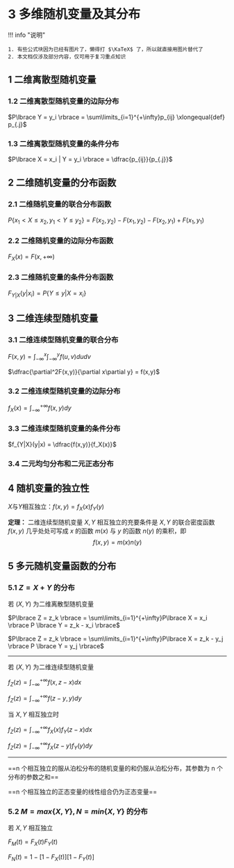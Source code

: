# 3 多维随机变量及其分布

<!-- !!! tip "说明"

    本文档正在更新中…… -->

!!! info "说明"

    1. 有些公式块因为已经有图片了，懒得打 $\KaTeX$ 了，所以就直接用图片替代了
    2. 本文档仅涉及部分内容，仅可用于复习重点知识

## 1 二维离散型随机变量

### 1.2 二维离散型随机变量的边际分布

$P\lbrace Y = y_i \rbrace = \sum\limits_{i=1}^{+\infty}p_{ij} \xlongequal{def} p_{.j}$

### 1.3 二维离散型随机变量的条件分布

$P\lbrace X = x_i | Y = y_i \rbrace = \dfrac{p_{ij}}{p_{.j}}$

## 2 二维随机变量的分布函数

### 2.1 二维随机变量的联合分布函数

$P \lbrace x_1 < X \leqslant x_2, y_1 < Y \leqslant y_2 \rbrace = F(x_2,y_2) - F(x_1, y_2) - F(x_2, y_1) + F(x_1, y_1)$

### 2.2 二维随机变量的边际分布函数

$F_X(x) = F(x, +\infty)$

### 2.3 二维随机变量的条件分布函数

$F_{Y|X}(y|x_i) = P\lbrace Y \leqslant y|X = x_i\rbrace$

## 3 二维连续型随机变量

### 3.1 二维连续型随机变量的联合分布

$F(x,y) = \int_{-\infty}^x\int_{-\infty}^yf(u,v)dudv$

$\dfrac{\partial^2F(x,y)}{\partial x\partial y} = f(x,y)$

### 3.2 二维连续型随机变量的边际分布

$f_X(x) = \int_{-\infty}^{+\infty}f(x,y)dy$

### 3.3 二维连续型随机变量的条件分布

$f_{Y|X}(y|x) = \dfrac{f(x,y)}{f_X(x)}$

### 3.4 二元均匀分布和二元正态分布

## 4 随机变量的独立性

$X$与$Y$相互独立：$f(x,y) = f_X(x)f_Y(y)$

**定理：** 二维连续型随机变量 $X,Y$ 相互独立的充要条件是 $X,Y$ 的联合密度函数 $f(x,y)$ 几乎处处可写成 $x$ 的函数 $m(x)$ 与 $y$ 的函数 $n(y)$ 的乘积，即
$$
f(x,y) = m(x)n(y)
$$

## 5 多元随机变量函数的分布

### 5.1 $Z = X + Y$ 的分布

若 $(X,Y)$ 为二维离散型随机变量

$P\lbrace Z = z_k \rbrace = \sum\limits_{i=1}^{+\infty}P\lbrace X = x_i \rbrace P \lbrace Y = z_k - x_i \rbrace$

$P\lbrace Z = z_k \rbrace = \sum\limits_{i=1}^{+\infty}P\lbrace X = z_k - y_j \rbrace P \lbrace Y = y_j \rbrace$

---

若 $(X,Y)$ 为二维连续型随机变量

$f_Z(z) = \int_{-\infty}^{+\infty}f(x,z-x)dx$

$f_Z(z) = \int_{-\infty}^{+\infty}f(z-y,y)dy$

当 $X,Y$ 相互独立时

$f_Z(z) = \int_{-\infty}^{+\infty}f_X(x)f_Y(z-x)dx$

$f_Z(z) = \int_{-\infty}^{+\infty}f_X(z-y)f_Y(y)dy$

---

==n 个相互独立的服从泊松分布的随机变量的和仍服从泊松分布，其参数为 n 个分布的参数之和==

==n 个相互独立的正态变量的线性组合仍为正态变量==

### 5.2 $M = max\lbrace X,Y\rbrace, N = min\lbrace X,Y\rbrace$ 的分布

若 $X, Y$ 相互独立

$F_M(t) = F_X(t)F_Y(t)$

$F_N(t) = 1 - [1 - F_X(t)][1 - F_Y(t)]$
